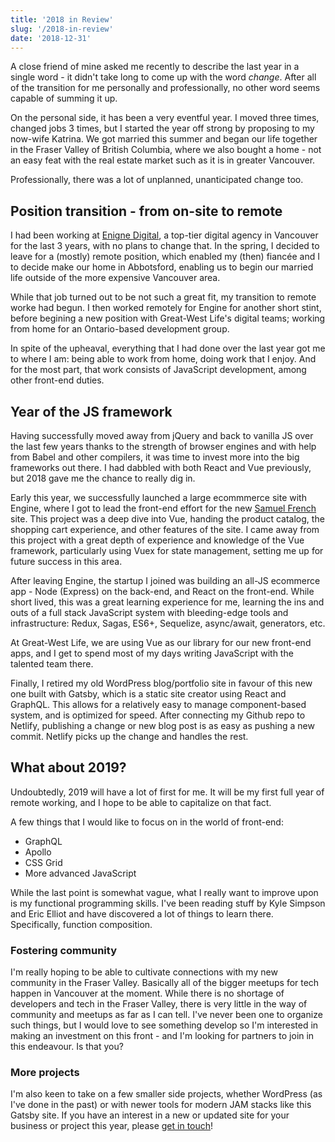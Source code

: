 ```yaml
---
title: '2018 in Review'
slug: '/2018-in-review'
date: '2018-12-31'
---
```

A close friend of mine asked me recently to describe the last year in a single word - it didn't take long to come up with the word _change_. After all of the transition for me personally and professionally, no other word seems capable of summing it up.

On the personal side, it has been a very eventful year. I moved three times, changed jobs 3 times, but I started the year off strong by proposing to my now-wife Katrina. We got married this summer and began our life together in the Fraser Valley of British Columbia, where we also bought a home - not an easy feat with the real estate market such as it is in greater Vancouver.

Professionally, there was a lot of unplanned, unanticipated change too.

## Position transition - from on-site to remote

I had been working at [Enigne Digital](https://enginedigital.com), a top-tier digital agency in Vancouver for the last 3 years, with no plans to change that. In the spring, I decided to leave for a (mostly) remote position, which enabled my (then) fiancée and I to decide make our home in Abbotsford, enabling us to begin our married life outside of the more expensive Vancouver area.

While that job turned out to be not such a great fit, my transition to remote worke had begun. I then worked remotely for Engine for another short stint, before begining a new position with Great-West Life's digital teams; working from home for an Ontario-based development group.

In spite of the upheaval, everything that I had done over the last year got me to where I am: being able to work from home, doing work that I enjoy. And for the most part, that work consists of JavaScript development, among other front-end duties.

## Year of the JS framework

Having successfully moved away from jQuery and back to vanilla JS over the last few years thanks to the strength of browser engines and with help from Babel and other compilers, it was time to invest more into the big frameworks out there.  I had dabbled with both React and Vue previously, but 2018 gave me the chance to really dig in.

Early this year, we successfully launched a large ecommmerce site with Engine, where I got to lead the front-end effort for the new [Samuel French](https://samuelfrench.com) site. This project was a deep dive into Vue, handing the product catalog, the shopping cart experience, and other features of the site. I came away from this project with a great depth of experience and knowledge of the Vue framework, particularly using Vuex for state management, setting me up for future success in this area.

After leaving Engine, the startup I joined was building an all-JS ecommerce app - Node (Express) on the back-end, and React on the front-end. While short lived, this was a great learning experience for me, learning the ins and outs of a full stack JavaScript system with bleeding-edge tools and infrastructure: Redux, Sagas, ES6+, Sequelize, async/await, generators, etc.

At Great-West Life, we are using Vue as our library for our new front-end apps, and I get to spend most of my days writing JavaScript with the talented team there.

Finally, I retired my old WordPress blog/portfolio site in favour of this new one built with Gatsby, which is a static site creator using React and GraphQL. This allows for a relatively easy to manage component-based system, and is optimized for speed. After connecting my Github repo to Netlify, publishing a change or new blog post is as easy as pushing a new commit. Netlify picks up the change and handles the rest.

## What about 2019?

Undoubtedly, 2019 will have a lot of first for me. It will be my first full year of remote working, and I hope to be able to capitalize on that fact.

A few things that I would like to focus on in the world of front-end:

* GraphQL
* Apollo
* CSS Grid
* More advanced JavaScript

While the last point is somewhat vague, what I really want to improve upon is my functional programming skills. I've been reading stuff by Kyle Simpson and Eric Elliot and have discovered a lot of things to learn there. Specifically, function composition.

### Fostering community

I'm really hoping to be able to cultivate connections with my new community in the Fraser Valley. Basically all of the bigger meetups for tech happen in Vancouver at the moment. While there is no shortage of developers and tech in the Fraser Valley, there is very little in the way of community and meetups as far as I can tell. I've never been one to organize such things, but I would love to see something develop so I'm interested in making an investment on this front - and I'm looking for partners to join in this endeavour. Is that you?

### More projects

I'm also keen to take on a few smaller side projects, whether WordPress (as I've done in the past) or with newer tools for modern JAM stacks like this Gatsby site. If you have an interest in a new or updated site for your business or project this year, please [get in touch](/#contact)!

